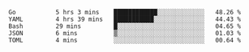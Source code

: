 <!--START_SECTION:waka-->

```text
Go           5 hrs 3 mins    ████████████░░░░░░░░░░░░░   48.26 %
YAML         4 hrs 39 mins   ███████████░░░░░░░░░░░░░░   44.43 %
Bash         29 mins         █░░░░░░░░░░░░░░░░░░░░░░░░   04.65 %
JSON         6 mins          ▒░░░░░░░░░░░░░░░░░░░░░░░░   01.03 %
TOML         4 mins          ░░░░░░░░░░░░░░░░░░░░░░░░░   00.64 %
```

<!--END_SECTION:waka-->
